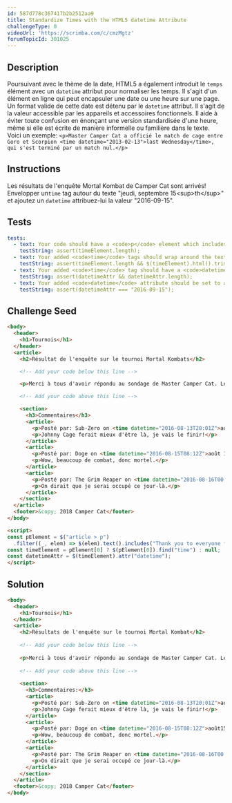 ```yaml
---
id: 587d778c367417b2b2512aa9
title: Standardize Times with the HTML5 datetime Attribute
challengeType: 0
videoUrl: 'https://scrimba.com/c/cmzMgtz'
forumTopicId: 301025
---
```


## Description
<section id='description'>
Poursuivant avec le thème de la date, HTML5 a également introduit le <code>temps</code> élément avec un <code>datetime</code> attribut pour normaliser les temps. Il s'agit d'un élément en ligne qui peut encapsuler une date ou une heure sur une page. Un format valide de cette date est détenu par le <code>datetime</code> attribut. Il s'agit de la valeur accessible par les appareils et accessoires fonctionnels. Il aide à éviter toute confusion en énonçant une version standardisée d'une heure, même si elle est écrite de manière informelle ou familière dans le texte.
Voici un exemple:
<code>&lt;p&gt;Master Camper Cat a officié le match de cage entre Goro et Scorpion &lt;time datetime=&quot;2013-02-13&quot;&gt;last Wednesday&lt;/time&gt;, qui s'est terminé par un match nul.&lt;/p&gt;</code>
</section>

## Instructions
<section id='instructions'>
Les résultats de l'enquête Mortal Kombat de Camper Cat sont arrivés! Envelopper un<code>time</code> tag autour du texte "jeudi, septembre 15&lt;sup&gt;th&lt;/sup&gt;" et ajoutez un <code>datetime</code> attribuez-lui la valeur "2016-09-15".
</section>

## Tests
<section id='tests'>

```yml
tests:
  - text: Your code should have a <code>p</code> element which includes the text "Thank you to everyone for responding to Master Camper Cat's survey." and include a <code>time</code> element.
    testString: assert(timeElement.length);
  - text: Your added <code>time</code> tags should wrap around the text "Thursday, September 15&lt;sup&gt;th&lt;/sup&gt;".
    testString: assert(timeElement.length && $(timeElement).html().trim() === "Thursday, September 15<sup>th</sup>");
  - text: Your added <code>time</code> tag should have a <code>datetime</code> attribute that is not empty.
    testString: assert(datetimeAttr && datetimeAttr.length);
  - text: Your added <code>datetime</code> attribute should be set to a value of 2016-09-15.
    testString: assert(datetimeAttr === "2016-09-15");
```

</section>

## Challenge Seed
<section id='challengeSeed'>

<div id='html-seed'>

```html
<body>
  <header>
    <h1>Tournois</h1>
  </header>
  <article>
    <h2>Résultat de l'enquête sur le tournoi Mortal Kombats</h2>

    <!-- Add your code below this line -->

    <p>Merci à tous d'avoir répondu au sondage de Master Camper Cat. Le meilleur jour pour accueillir le tournoi tant convoité de Mortal Kombat est le jeudi septembre 15<sup>th</sup>. Que le meilleur ninja gagne!</p>

    <!-- Add your code above this line -->

    <section>
      <h3>Commentaires</h3>
      <article>
        <p>Posté par: Sub-Zero on <time datetime="2016-08-13T20:01Z">août 13<sup>th</sup></time></p>
        <p>Johnny Cage ferait mieux d'être là, je vais le finir!</p>
      </article>
      <article>
        <p>Posté par: Doge on <time datetime="2016-08-15T08:12Z">août 15<sup>th</sup></time></p>
        <p>Wow, beaucoup de combat, donc mortel.</p>
      </article>
      <article>
        <p>Posté par: The Grim Reaper on <time datetime="2016-08-16T00:00Z">août  16<sup>th</sup></time></p>
        <p>On dirait que je serai occupé ce jour-là.</p>
      </article>
    </section>
  </article>
  <footer>&copy; 2018 Camper Cat</footer>
</body>
```

</div>

<div id='html-teardown'>

```html
<script>
const pElement = $("article > p")
  .filter((_, elem) => $(elem).text().includes("Thank you to everyone for responding to Master Camper Cat's survey."));
const timeElement = pElement[0] ? $(pElement[0]).find("time") : null;
const datetimeAttr = $(timeElement).attr("datetime");
</script>
```

</div>

</section>

## Solution
<section id='solution'>

```html
<body>
  <header>
    <h1>Tournois</h1>
  </header>
  <article>
    <h2>Résultats de l'enquête sur le tournoi Mortal Kombat</h2>
    
    <!-- Add your code below this line -->
    
    <p>Merci à tous d'avoir répondu au sondage de Master Camper Cat. Le meilleur jour pour accueillir le vanté tournoi Mortal Kombat est<time datetime="2016-09-15">Jeudi 15 septembre<sup>th</sup></time>. Que le meilleur ninja gagne!</p>
    
    <!-- Add your code above this line -->
    
    <section>
      <h3>Commentaires:</h3>
      <article>
        <p>Posté par: Sub-Zero on <time datetime="2016-08-13T20:01Z">août 13<sup>th</sup></time></p>
        <p>Johnny Cage ferait mieux d'être là, je vais le finir!</p>
      </article>
      <article>
        <p>Posté par: Doge on <time datetime="2016-08-15T08:12Z">août15<sup>th</sup></time></p>
        <p>Wow, beaucoup de combat, donc mortel.</p>
      </article>
      <article>
        <p>Posté par: The Grim Reaper on <time datetime="2016-08-16T00:00Z">août 16<sup>th</sup></time></p>
        <p>On dirait que je serai occupé ce jour-là.</p>
      </article>
    </section>
  </article>
  <footer>&copy; 2018 Camper Cat</footer>
</body>
```

</section>
